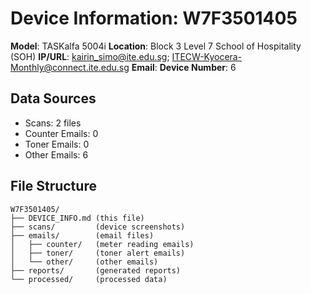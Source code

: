 # Device Information: W7F3501405

**Model**: TASKalfa 5004i
**Location**: Block 3 Level 7 School of Hospitality (SOH)
**IP/URL**: kairin_simo@ite.edu.sg; ITECW-Kyocera-Monthly@connect.ite.edu.sg
**Email**: 
**Device Number**: 6

## Data Sources
- Scans: 2 files
- Counter Emails: 0
- Toner Emails: 0
- Other Emails: 6

## File Structure
```
W7F3501405/
├── DEVICE_INFO.md (this file)
├── scans/         (device screenshots)
├── emails/        (email files)
│   ├── counter/   (meter reading emails)
│   ├── toner/     (toner alert emails)
│   └── other/     (other emails)
├── reports/       (generated reports)
└── processed/     (processed data)
```
